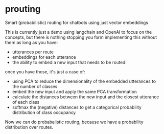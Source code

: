 # prouting
Smart (probabilistic) routing for chatbots using just vector embeddings

This is currently just a demo using langchain and OpenAI to focus on the
concepts, but there is nothing stopping you form implementing this without
them as long as you have:

- utterances per route
- embeddings for each utterance
- the ability to embed a new input that needs to be routed

once you have those, it's just a case of:
- using PCA to reduce the dimensionality of the embedded utterances to the number of classes
- embed the new input and apply the same PCA transformation
- calculate the distances between the new input and the closest utterance of each class
- softmax the (negative) distances to get a categorical probability distribution of class occupancy

Now we can do probabalistic routing, because we have a probability distribution over routes.
